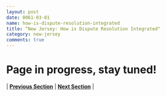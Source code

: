 ```yaml
---
layout: post
date: 0061-03-01
name: how-is-dispute-resolution-integrated
title: “New Jersey: How is Dispute Resolution Integrated"
category: new-jersey
comments: true
---
```


# Page in progress, stay tuned!



| **[Previous Section](https://neo-project.github.io/global-blockchain-compliance-hub//new-jersey/new-jersey-smart-contracts.html)** | **[Next Section]( https://neo-project.github.io/global-blockchain-compliance-hub//new-jersey/new-jersey-nullify-smart-contracts.html)** |
